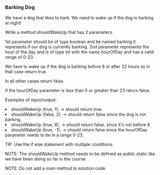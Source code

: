 <h3>Barking Dog</h3>
We have a dog that likes to bark.  We need to wake up if the dog is barking at night!

Write a method shouldWakeUp that has 2 parameters.

1st parameter should be of type boolean and be named barking it represents if our dog is currently barking.
2nd parameter represents the hour of the day and is of type int with the name hourOfDay and has a valid range of 0-23.

We have to wake up if the dog is barking before 8 or after 22 hours so in that case return true.

In all other cases return false.

If the hourOfDay parameter is less than 0 or greater than 23 return false.

Examples of input/output:

<li>shouldWakeUp (true, 1); → should return true</li>

<li>shouldWakeUp (false, 2); → should return false since the dog is not barking.</li>

<li>shouldWakeUp (true, 8); → should return false, since it's not before 8.</li>

<li>shouldWakeUp (true, -1); → should return false since the hourOfDay parameter needs to be in a range 0-23.</li>



TIP: Use the if else statement with multiple conditions.

NOTE: The shouldWakeUp method  needs to be defined as public static like we have been doing so far in the course.<br>

NOTE: Do not add a  main method to solution code.

